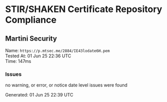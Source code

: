 # STIR/SHAKEN Certificate Repository Compliance

## Martini Security

Name: `https://p.mtsec.me/2884/IE43lodate6H.pem`\
Tested At: 01 Jun 25 22:36 UTC\
Time: 147ms

### Issues

no warning, or error, or notice date level issues were found

Generated: 01 Jun 25 22:39 UTC